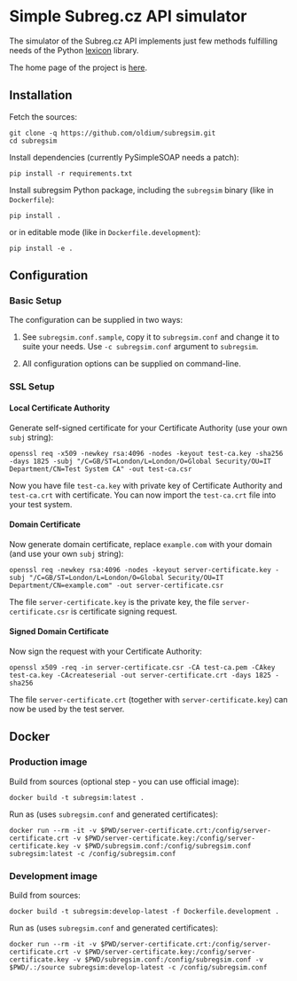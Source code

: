 # Simple Subreg.cz API simulator

The simulator of the Subreg.cz API implements just few methods fulfilling
needs of the Python [lexicon][lexicon] library.

The home page of the project is [here][subregsim-home].

[lexicon]: https://github.com/AnalogJ/lexicon
[subregsim-home]: https://github.com/oldium/subregsim

## Installation

Fetch the sources:

```
git clone -q https://github.com/oldium/subregsim.git
cd subregsim
```

Install dependencies (currently PySimpleSOAP needs a patch):

```
pip install -r requirements.txt
```

Install subregsim Python package, including the `subregsim` binary (like in
`Dockerfile`):

```
pip install .
```

or in editable mode (like in `Dockerfile.development`):

```
pip install -e .
```


## Configuration

### Basic Setup

The configuration can be supplied in two ways:

1. See `subregsim.conf.sample`, copy it to `subregsim.conf` and change it to
   suite your needs. Use `-c subregsim.conf` argument to `subregsim`.

2. All configuration options can be supplied on command-line.

### SSL Setup

#### Local Certificate Authority

Generate self-signed certificate for your Certificate Authority (use your own `subj` string):

```
openssl req -x509 -newkey rsa:4096 -nodes -keyout test-ca.key -sha256 -days 1825 -subj "/C=GB/ST=London/L=London/O=Global Security/OU=IT Department/CN=Test System CA" -out test-ca.csr
```

Now you have file `test-ca.key` with private key of Certificate Authority and
`test-ca.crt` with certificate. You can now import the `test-ca.crt`
file into your test system.

#### Domain Certificate

Now generate domain certificate, replace `example.com` with your domain (and use your own `subj` string):

```
openssl req -newkey rsa:4096 -nodes -keyout server-certificate.key -subj "/C=GB/ST=London/L=London/O=Global Security/OU=IT Department/CN=example.com" -out server-certificate.csr
```

The file `server-certificate.key` is the private key, the file `server-certificate.csr` is certificate signing request.

#### Signed Domain Certificate

Now sign the request with your Certificate Authority:

```
openssl x509 -req -in server-certificate.csr -CA test-ca.pem -CAkey test-ca.key -CAcreateserial -out server-certificate.crt -days 1825 -sha256
```

The file `server-certificate.crt` (together with `server-certificate.key`) can now be used by the test server.

## Docker

### Production image

Build from sources (optional step - you can use official image):

```
docker build -t subregsim:latest .
```

Run as (uses `subregsim.conf` and generated certificates):

```
docker run --rm -it -v $PWD/server-certificate.crt:/config/server-certificate.crt -v $PWD/server-certificate.key:/config/server-certificate.key -v $PWD/subregsim.conf:/config/subregsim.conf subregsim:latest -c /config/subregsim.conf
```

### Development image

Build from sources:

```
docker build -t subregsim:develop-latest -f Dockerfile.development .
```

Run as (uses `subregsim.conf` and generated certificates):

```
docker run --rm -it -v $PWD/server-certificate.crt:/config/server-certificate.crt -v $PWD/server-certificate.key:/config/server-certificate.key -v $PWD/subregsim.conf:/config/subregsim.conf -v $PWD/.:/source subregsim:develop-latest -c /config/subregsim.conf
```

